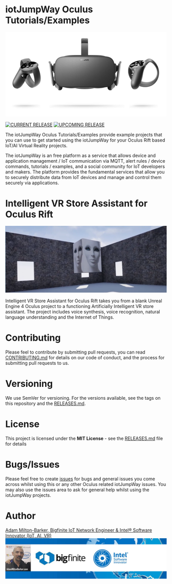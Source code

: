 # iotJumpWay Oculus Tutorials/Examples

![iotJumpWay Oculus Examples](Rift/images/oculus-rift.jpg)

[![CURRENT RELEASE](https://img.shields.io/badge/CURRENT%20RELEASE-0.0.1-blue.svg)](https://github.com/iotJumpway/Oculus-Examples/tree/0.0.1) [![UPCOMING RELEASE](https://img.shields.io/badge/UPCOMING%20RELEASE-0.0.2-blue.svg)](https://github.com/iotJumpway/Oculus-Examples/tree/0.0.2)

The iotJumpWay Oculus Tutorials/Examples provide example projects that you can use to get started using the iotJumpWay for your Oculus Rift based IoT/AI Virtual Reality projects.

The iotJumpWay is an free platform as a service that allows device and application management / IoT communication via MQTT, alert rules / device commands, tutorials / examples, and a social community for IoT developers and makers. The platform provides the fundamental services that allow you to securely distribute data from IoT devices and manage and control them securely via applications.

# Intelligent VR Store Assistant for Oculus Rift

![Intelligent VR Store Assistant for Oculus Rift](Rift/vrAIretail/images/vrAIretail.png)

Intelligent VR Store Assistant for Oculus Rift takes you from a blank Unreal Engine 4 Oculus project to a functioning Artificially Intelligent VR store assistant. The project includes voice synthesis, voice recognition, natural language understanding and the Internet of Things.

# Contributing
Please feel to contribute by submitting pull requests, you can read [CONTRIBUTING.md](https://github.com/iotJumpway/Oculus-Examples/blob/master/CONTRIBUTING.md "CONTRIBUTING.md") for details on our code of conduct, and the process for submitting pull requests to us.

# Versioning
We use SemVer for versioning. For the versions available, see the tags on this repository and the [RELEASES.md](https://github.com/iotJumpway/Oculus-Examples/blob/master/RELEASES.md "RELEASES.md").

# License
This project is licensed under the **MIT License** - see the [RELEASES.md](https://github.com/iotJumpway/Oculus-Examples/blob/master/RELEASES.md "RELEASES.md") file for details

# Bugs/Issues
Please feel free to create [issues](https://github.com/iotJumpway/Oculus-Examples/issues "issues") for bugs and general issues you come across whilst using this or any other Oculus related iotJumpWay issues. You may also use the issues area to ask for general help whilst using the iotJumpWay projects.

# Author

[Adam Milton-Barker, Bigfinite IoT Network Engineer & Intel® Software Innovator (IoT, AI, VR)](https://www.adammiltonbarker.com "Adam Milton-Barker, Bigfinite IoT Network Engineer & Intel® Software Innovator (IoT, AI, VR)")
[![Adam Milton-Barker, Bigfinite IoT Network Engineer & Intel® Software Innovator](images/AdamMilton-Barker.jpg)](https://www.adammiltonbarker.com)


